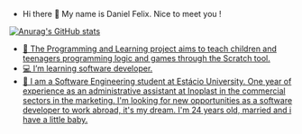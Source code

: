 - Hi there 🖖 My name is Daniel Felix. Nice to meet you !
<div>
   <a href = ![Anurag's GitHub stats](https://github-readme-stats.vercel.app/api?username=devDanielFelix&hide=contribs,prs) <a/>

![Anurag's GitHub stats](https://github-readme-stats.vercel.app/api?username=devDanielFelix&count_private=true)


- 💼 The Programming and Learning project aims to teach children and teenagers programming logic and games through the Scratch tool.
- 💻 I’m learning software developer.
- 💬 I am a Software Engineering student at Estácio University.
      One year of experience as an administrative assistant at Inoplast in the commercial sectors in the marketing.
      I'm looking for new opportunities as a software developer to work abroad, it's my dream.
      I'm 24 years old, married and i have a little baby.

